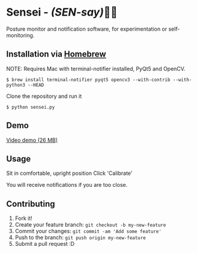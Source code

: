 # Sensei - *(SEN-say)*🙇👊

Posture monitor and notification software, for experimentation or self-monitoring.

## Installation via [Homebrew](https://github.com/Homebrew/homebrew)

NOTE: Requires Mac with terminal-notifier installed, PyQt5 and OpenCV.

```$ brew install terminal-notifier pyqt5 opencv3 --with-contrib --with-python3 --HEAD```

Clone the repository and run it

```$ python sensei.py```

## Demo

[Video demo (26 MB)](https://github.com/JustinShenk/sensei/blob/master/sensei-demo.mov?raw=true)

## Usage

Sit in comfortable, upright position
Click 'Calibrate'

You will receive notifications if you are too close.

## Contributing

1. Fork it!
2. Create your feature branch: `git checkout -b my-new-feature`
3. Commit your changes: `git commit -am 'Add some feature'`
4. Push to the branch: `git push origin my-new-feature`
5. Submit a pull request :D
